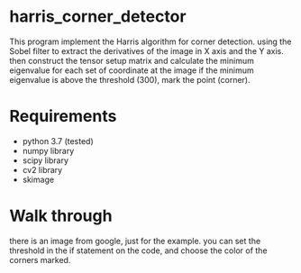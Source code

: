 # harris_corner_detector
This program implement the Harris algorithm for corner detection.
using the Sobel filter to extract the derivatives of the image in X axis and the Y axis.
then construct the tensor setup matrix and calculate the minimum eigenvalue for each set of coordinate at the image
if the minimum eigenvalue is above the threshold (300), mark the point (corner).

# Requirements
- python 3.7 (tested)
- numpy library
- scipy library
- cv2 library
- skimage

# Walk through
there is an image from google, just for the example.
you can set the threshold in the if statement on the code, and choose the color of the corners marked.
